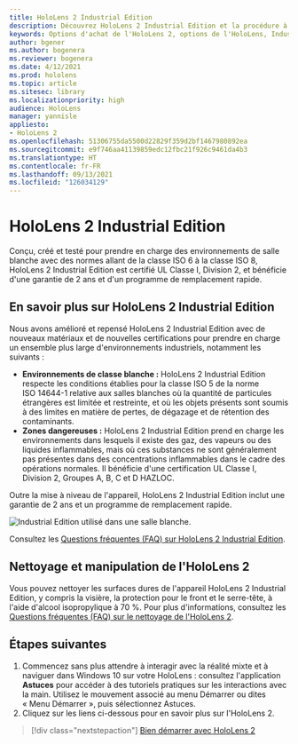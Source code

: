 ```yaml
---
title: HoloLens 2 Industrial Edition
description: Découvrez HoloLens 2 Industrial Edition et la procédure à suivre après l'avoir acquis.
keywords: Options d'achat de l'HoloLens 2, options de l'HoloLens, Industrial Edition
author: bgener
ms.author: bogenera
ms.reviewer: bogenera
ms.date: 4/12/2021
ms.prod: hololens
ms.topic: article
ms.sitesec: library
ms.localizationpriority: high
audience: HoloLens
manager: yannisle
appliesto:
- HoloLens 2
ms.openlocfilehash: 51306755da5500d22829f359d2bf1467980892ea
ms.sourcegitcommit: e9f746aa41139859edc12fbc21f926c9461da4b3
ms.translationtype: HT
ms.contentlocale: fr-FR
ms.lasthandoff: 09/13/2021
ms.locfileid: "126034129"
---
```

# <a name="hololens-2-industrial-edition"></a>HoloLens 2 Industrial Edition

Conçu, créé et testé pour prendre en charge des environnements de salle blanche avec des normes allant de la classe ISO 6 à la classe ISO 8, HoloLens 2 Industrial Edition est certifié UL Classe I, Division 2, et bénéficie d'une garantie de 2 ans et d'un programme de remplacement rapide.

## <a name="learn-about-hololens-2-industrial-edition"></a>En savoir plus sur HoloLens 2 Industrial Edition

Nous avons amélioré et repensé HoloLens 2 Industrial Edition avec de nouveaux matériaux et de nouvelles certifications pour prendre en charge un ensemble plus large d'environnements industriels, notamment les suivants :

- **Environnements de classe blanche :** HoloLens 2 Industrial Edition respecte les conditions établies pour la classe ISO 5 de la norme ISO 14644-1 relative aux salles blanches où la quantité de particules étrangères est limitée et restreinte, et où les objets présents sont soumis à des limites en matière de pertes, de dégazage et de rétention des contaminants.
- **Zones dangereuses :** HoloLens 2 Industrial Edition prend en charge les environnements dans lesquels il existe des gaz, des vapeurs ou des liquides inflammables, mais où ces substances ne sont généralement pas présentes dans des concentrations inflammables dans le cadre des opérations normales. Il bénéficie d'une certification UL Classe I, Division 2, Groupes A, B, C et D HAZLOC.

Outre la mise à niveau de l'appareil, HoloLens 2 Industrial Edition inclut une garantie de 2 ans et un programme de remplacement rapide.

![Industrial Edition utilisé dans une salle blanche.](./images/ie-small-pic.png)

Consultez les [Questions fréquentes (FAQ) sur HoloLens 2 Industrial Edition](hololens2-industrial-edition-faq.md).

## <a name="cleaning-and-handling-hololens-2"></a>Nettoyage et manipulation de l'HoloLens 2

Vous pouvez nettoyer les surfaces dures de l'appareil HoloLens 2 Industrial Edition, y compris la visière, la protection pour le front et le serre-tête, à l'aide d'alcool isopropylique à 70 %. Pour plus d'informations, consultez les [Questions fréquentes (FAQ) sur le nettoyage de l'HoloLens 2](/hololens/hololens2-maintenance).

## <a name="next-steps"></a>Étapes suivantes

1. Commencez sans plus attendre à interagir avec la réalité mixte et à naviguer dans Windows 10 sur votre HoloLens : consultez l'application **Astuces** pour accéder à des tutoriels pratiques sur les interactions avec la main. Utilisez le mouvement associé au menu Démarrer ou dites « Menu Démarrer », puis sélectionnez Astuces.
1. Cliquez sur les liens ci-dessous pour en savoir plus sur l'HoloLens 2.

> [!div class="nextstepaction"]
> [Bien démarrer avec HoloLens 2](hololens2-basic-usage.md)